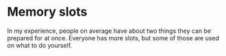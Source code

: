 # Memory slots

In my experience, people on average have about two things they can be prepared for at once. Everyone has more slots, but some of those are used on what to do yourself.